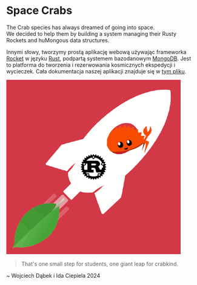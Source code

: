 # Space Crabs

The Crab species has always dreamed of going into space.\
We decided to help them by building a system managing their Rusty Rockets and huMongous data structures.

Innymi słowy, tworzymy prostą aplikację webową używając frameworka [Rocket](https://rocket.rs/) w języku [Rust](https://www.rust-lang.org/), podpartą systemem bazodanowym [MongoDB](https://www.mongodb.com/). Jest to platforma do tworzenia i rezerwowania kosmicznych ekspedycji i wycieczek. Cała dokumentacja naszej aplikacji znajduje się w [tym pliku](dokumentacja.md).

![Project logo](logo.png)

> That's one small step for students, one giant leap for crabkind.

~ Wojciech Dąbek i Ida Ciepiela 2024
